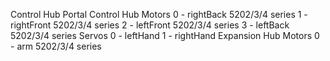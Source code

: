 Control Hub Portal
    Control Hub
        Motors
            0 - rightBack 5202/3/4 series
            1 - rightFront 5202/3/4 series
            2 - leftFront 5202/3/4 series
            3 - leftBack 5202/3/4 series
        Servos
            0 - leftHand
            1 - rightHand 
    Expansion Hub
        Motors
            0 - arm 5202/3/4 series